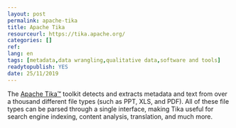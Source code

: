 ```yaml
---
layout: post 
permalink: apache-tika
title: Apache Tika
resourceurl: https://tika.apache.org/
categories: []
ref: 
lang: en
tags: [metadata,data wrangling,qualitative data,software and tools]
readytopublish: YES
date: 25/11/2019
---
```

The [Apache Tika™](https://tika.apache.org/) toolkit detects and extracts metadata and text from over a thousand different file types (such as PPT, XLS, and PDF). All of these file types can be parsed through a single interface, making Tika useful for search engine indexing, content analysis, translation, and much more.